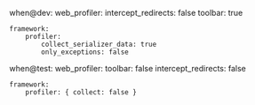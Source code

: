 when@dev:
    web_profiler:
        intercept_redirects: false
        toolbar: true

    framework:
        profiler:
            collect_serializer_data: true
            only_exceptions: false

when@test:
    web_profiler:
        toolbar: false
        intercept_redirects: false

    framework:
        profiler: { collect: false }
